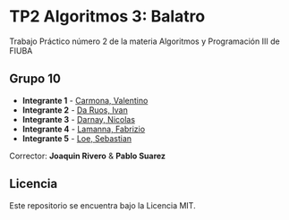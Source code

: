 # TP2 Algoritmos 3: Balatro 

Trabajo Práctico número 2 de la materia Algoritmos y Programación III de FIUBA

## Grupo 10

* **Integrante 1** - [Carmona, Valentino](https://github.com/ValentinoCarmonaS)
* **Integrante 2** - [Da Ruos, Ivan](https://github.com/ivanotello)
* **Integrante 3** - [Darnay, Nicolas](https://github.com/nicolasdarnayfacultad)
* **Integrante 4** - [Lamanna, Fabrizio](https://github.com/Fabrizio-Lamanna)
* **Integrante 5** - [Loe, Sebastian](https://github.com/SebastianLoe1)

Corrector: **Joaquin Rivero** & **Pablo Suarez**

## Licencia

Este repositorio se encuentra bajo la Licencia MIT.

